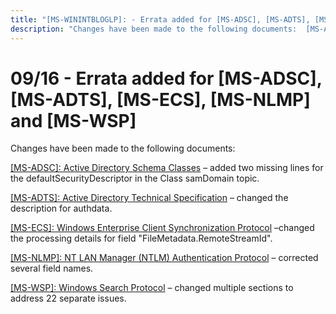 ```yaml
---
title: "[MS-WININTBLOGLP]: - Errata added for [MS-ADSC], [MS-ADTS], [MS-ECS], [MS-NLMP] and [MS-WSP]"
description: "Changes have been made to the following documents:  [MS-ADSC]: Active Directory Schema Classes – added two missing lines for the"
---
```


# 09/16 - Errata added for [MS-ADSC], [MS-ADTS], [MS-ECS], [MS-NLMP] and [MS-WSP]

<p> </p>
<p>Changes have been made to the following documents:</p>

<p><span><a href="/openspecs/windows_protocols/MS-WINERRATA/23692afc-99f5-43fe-bfc2-b904a7bbbe18">[MS-ADSC]:
Active Directory Schema Classes</a></span> – added two missing lines for the
defaultSecurityDescriptor in the Class samDomain topic.</p>

<p><span><a href="/openspecs/windows_protocols/MS-WINERRATA/fe563333-6e4f-4198-9bf5-741a523cd0d7">[MS-ADTS]:
Active Directory Technical Specification</a></span> – changed the description
for authdata.</p>

<p><span><a href="/openspecs/windows_protocols/MS-WINERRATA/14723ac7-a367-468d-9c69-947e2edcc8e8">[MS-ECS]:
Windows Enterprise Client Synchronization Protocol</a></span> –changed the processing
details for field &quot;FileMetadata.RemoteStreamId&quot;.</p>

<p><span><a href="/openspecs/windows_protocols/MS-WINERRATA/9ce693d1-c255-43cf-93be-14dbba80ed51">[MS-NLMP]:
NT LAN Manager (NTLM) Authentication Protocol</a></span> – corrected several
field names.</p>

<p><span><a href="/openspecs/windows_protocols/MS-WINERRATA/52a418c4-7503-4c50-b144-3dc450d5bc98">[MS-WSP]:
Windows Search Protocol</a></span> – changed multiple sections to address 22
separate issues.</p>


                